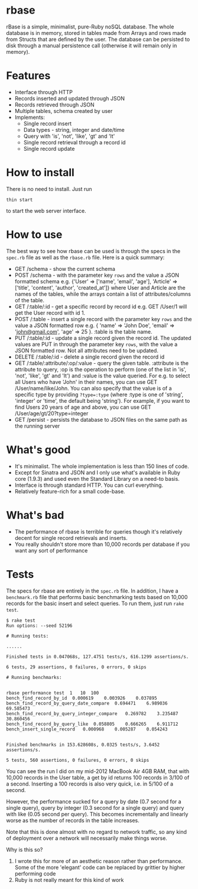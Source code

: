 rbase
=====

rBase is a simple, minimalist, pure-Ruby noSQL database. The whole database is in memory, stored in tables made from Arrays and rows made from Structs that are defined by the user. The database can be persisted to disk through a manual persistence call (otherwise it will remain only in memory).

Features
========

* Interface through HTTP
* Records inserted and updated through JSON
* Records retrieved through JSON
* Multiple tables, schema created by user
* Implements:
  * Single record insert
  * Data types - string, integer and date/time
  * Query with 'is', 'not', 'like', 'gt' and 'lt'
  * Single record retrieval through a record id
  * Single record update

How to install
==============

There is no need to install. Just run 

    thin start
    
to start the web server interface.

How to use
==========

The best way to see how rbase can be used is through the specs in the `spec.rb` file as well as the `rbase.rb` file. Here is a quick summary:

* GET /schema - show the current schema
* POST /schema - with the parameter key `rows` and the value a JSON formatted schema e.g. {'User' => ['name', 'email', 'age'], 'Article' => ['title', 'content', 'author', 'created_at']} where User and Article are the names of the tables, while the arrays contain a list of attributes/columns of the table.
* GET /:table/:id - get a specific record by record id e.g. GET /User/1 will get the User record with id 1.
* POST /:table - insert a single record with the parameter key `rows` and the value a JSON formatted row e.g. { 'name' => 'John Doe', 'email' => 'john@gmail.com', 'age'  => 25 }. :table is the table name. 
* PUT /:table/:id - update a single record given the record id. The updated values are PUT in through the parameter key `rows`, with the value a JSON formatted row. Not all attributes need to be updated.
* DELETE /:table/:id - delete a single record given the record id
* GET /:table/:attribute/:op/:value - query the given table. :attribute is the attribute to query, :op is the operation to perform (one of the list in 'is', 'not', 'like', 'gt' and 'lt') and :value is the value queried. For e.g. to select all Users who have 'John' in their names, you can use GET /User/name/like/John. You can also specify that the value is of a specific type by providing `?type=:type` (where :type is one of 'string', 'integer' or 'time', the default being 'string'). For example, if you want to find Users 20 years of age and above, you can use GET /User/age/gt/20?type=integer
* GET /persist - persists the database to JSON files on the same path as the running server

What's good
===========

* It's  minimalist. The whole implementation is less than 150 lines of code.
* Except for Sinatra and JSON and I only use what's available in Ruby core (1.9.3) and used even the Standard Library on a need-to basis.
* Interface is through standard HTTP. You can curl everything.
* Relatively feature-rich for a small code-base. 

What's bad
==========

* The performance of rbase is terrible for queries though it's relatively decent for single record retrievals and inserts.
* You really shouldn't store more than 10,000 records per database if you want any sort of performance

Tests
=====

The specs for rbase are entirely in the `spec.rb` file.  In addition, I have a `benchmark.rb` file that performs basic benchmarking tests based on 10,000 records for the basic insert and select queries. To run them, just run `rake test`.

    $ rake test
    Run options: --seed 52196

    # Running tests:

    ......

    Finished tests in 0.047068s, 127.4751 tests/s, 616.1299 assertions/s.

    6 tests, 29 assertions, 0 failures, 0 errors, 0 skips

    # Running benchmarks:


    rbase performance test	1	10	100
    bench_find_record_by_id	 0.000619	 0.003926	 0.037895
    bench_find_record_by_query_date_compare	 0.694471	 6.989036	69.585473
    bench_find_record_by_query_integer_compare	 0.269782	 3.235487	30.860456
    bench_find_record_by_query_like	 0.058805	 0.666265	 6.911712
    bench_insert_single_record	 0.000968	 0.005287	 0.054243


    Finished benchmarks in 153.628608s, 0.0325 tests/s, 3.6452 assertions/s.

    5 tests, 560 assertions, 0 failures, 0 errors, 0 skips
    
You can see the run I did on my mid-2012 MacBook Air 4GB RAM, that with 10,000 records in the User table, a get by id returns 100 records in 3/100 of a second. Inserting a 100 records is also very quick, i.e. in 5/100 of a second. 

However, the performance sucked for a query by date (0.7 second for a single query), query by integer (0.3 second for a single query) and query with like (0.05 second per query). This becomes incrementally and linearly worse as the number of records in the table increases. 

Note that this is done almost with no regard to network traffic, so any kind of deployment over a network will necessarily make things worse.

Why is this so?

1. I wrote this for more of an aesthetic reason rather than performance. Some of the more 'elegant' code can be replaced by grittier by higher performing code
2. Ruby is not really meant for this kind of work

